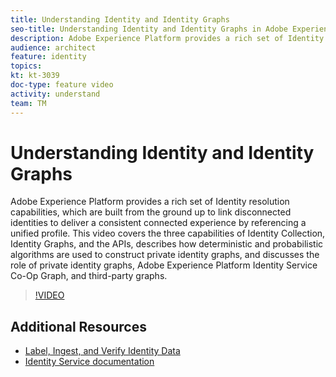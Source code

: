 ```yaml
---
title: Understanding Identity and Identity Graphs
seo-title: Understanding Identity and Identity Graphs in Adobe Experience Platform
description: Adobe Experience Platform provides a rich set of Identity resolution capabilities, which are built from the ground up to link disconnected identities to deliver a consistent connected experience by referencing a unified profile. This video covers the three capabilities of Identity Collection, Identity Graphs, and the APIs, describes how deterministic and probabilistic algorithms are used to construct private identity graphs, and discusses the role of private identity graphs, Adobe Device Co-Op, and third-party graphs.
audience: architect
feature: identity
topics:
kt: kt-3039
doc-type: feature video
activity: understand
team: TM
---
```


# Understanding Identity and Identity Graphs

Adobe Experience Platform provides a rich set of Identity resolution capabilities, which are built from the ground up to link disconnected identities to deliver a consistent connected experience by referencing a unified profile. This video covers the three capabilities of Identity Collection, Identity Graphs, and the APIs, describes how deterministic and probabilistic algorithms are used to construct private identity graphs, and discusses the role of private identity graphs, Adobe Experience Platform Identity Service Co-Op Graph, and third-party graphs.

>[!VIDEO](https://video.tv.adobe.com/v/27841?quality=12)

## Additional Resources

* [Label, Ingest, and Verify Identity Data](label-ingest-and-verify-identity-data.md)
* [Identity Service documentation](https://www.adobe.io/apis/experienceplatform/home/profile-identity-segmentation/profile-identity-segmentation-services.html#!api-specification/markdown/narrative/technical_overview/identity_services_architectural_overview/identity_services_architectural_overview.md)
